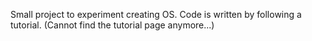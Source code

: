 Small project to experiment creating OS. Code is written by following a tutorial. (Cannot find the tutorial page anymore...)
